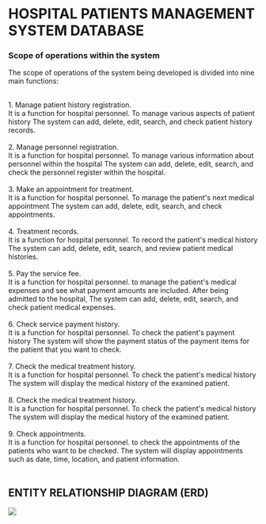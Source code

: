 # HOSPITAL PATIENTS MANAGEMENT SYSTEM DATABASE
<h3>Scope of operations within the system</h3>
<pr>The scope of operations of the system being developed is divided into nine main functions:</pr>
<br>
<br>

<pr>1. Manage patient history registration.</pr><br>
It is a function for hospital personnel. To manage various aspects of patient history The system can add, delete, edit, search, and check patient history records.</pr>
<br>
<br>
<pr>2. Manage personnel registration.</pr><br>
It is a function for hospital personnel. To manage various information about personnel within the hospital The system can add, delete, edit, search, and check the personnel register within the hospital.</pr>
<br>
<br>
<pr>3. Make an appointment for treatment.</pr><br>
It is a function for hospital personnel. To manage the patient's next medical appointment The system can add, delete, edit, search, and check appointments.</pr>
<br>
<br>
<pr>4. Treatment records.</pr><br>
It is a function for hospital personnel. To record the patient's medical history The system can add, delete, edit, search, and review patient medical histories.</pr>
<br>
<br>
<pr>5. Pay the service fee.</pr><br>
It is a function for hospital personnel. to manage the patient's medical expenses and see what payment amounts are included. After being admitted to the hospital, The system can add, delete, edit, search, and check patient medical expenses.</pr>
<br>
<br>
<pr>6. Check service payment history.</pr><br>
It is a function for hospital personnel. To check the patient's payment history The system will show the payment status of the payment items for the patient that you want to check.
<br>
<br>
<pr>7. Check the medical treatment history.</pr><br>
It is a function for hospital personnel. To check the patient's medical history The system will display the medical history of the examined patient.</pr>
<br>
<br>
<pr>8. Check the medical treatment history.</pr><br>
It is a function for hospital personnel. To check the patient's medical history The system will display the medical history of the examined patient.</pr>
<br>
<br>
<pr>9. Check appointments.</pr><br>
It is a function for hospital personnel. to check the appointments of the patients who want to be checked. The system will display appointments such as date, time, location, and patient information.</pr>
<br>
<br>
<h2><b>ENTITY RELATIONSHIP DIAGRAM (ERD) </b></h2>
<image src="ER Diagram/HPManagement.drawio.png">
